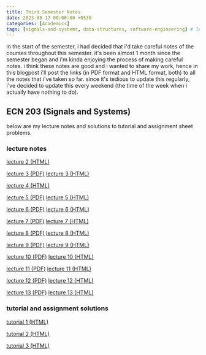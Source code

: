 ```yaml
---
title: Third Semester Notes
date: 2023-08-17 00:00:00 +0530
categories: [Academics]
tags: [signals-and-systems, data-structures, software-engineering] # TAG names should always be lowercase
---
```


in the start of the semester, i had decided that i'd take careful notes of the courses throughout this semester. it's been almost 1 month since the semester began and i'm kinda enjoying the process of making careful notes. i think these notes are good and i wanted to share my work, hence in this blogpost i'll post the links (in PDF format and HTML format, both) to all the notes that i've taken so far. since it's tedious to update this regularly, i've decided to update this every weekend (the time of the week when i actually have nothing to do). 
## ECN 203 (Signals and Systems)
below are my lecture notes and solutions to tutorial and assignment sheet problems.
### lecture notes

 <a href="https://raw.githack.com/MmukulKhedekar/ECN-203/main/notes/lecture2/lecture%202%20(20%207%202023)%20267565cb4f334348b48c141e6aa1da8b.html"> lecture 2 (HTML)</a>

<a href="https://docs.google.com/viewer?url=https://raw.githubusercontent.com/MmukulKhedekar/ECN-203/main/notes/lecture3.pdf">lecture 3 (PDF)</a> <a href="https://raw.githack.com/MmukulKhedekar/ECN-203/main/notes/lecture3/lecture%203%20(24%207%202023)%201984168e42aa453684c3a093287cc6b1.html"> lecture 3 (HTML)</a>

 <a href="https://raw.githack.com/MmukulKhedekar/ECN-203/main/notes/lecture4/lecture%204%20(25%207%202023)%20f4e38ab67e79447683e52cea7b0b1e45.html"> lecture 4 (HTML)</a>

<a href="https://docs.google.com/viewer?url=https://raw.githubusercontent.com/MmukulKhedekar/ECN-203/main/notes/lecture3=5.pdf">lecture 5 (PDF)</a> <a href="https://raw.githack.com/MmukulKhedekar/ECN-203/main/notes/lecture5/lecture%205%20(27%207%202023)%2076f1a5bea88e48cc8c5c5023522d6b80.html"> lecture 5 (HTML)</a>

<a href="https://docs.google.com/viewer?url=https://raw.githubusercontent.com/MmukulKhedekar/ECN-203/main/notes/lecture6.pdf">lecture 6 (PDF)</a> <a href="https://raw.githack.com/MmukulKhedekar/ECN-203/main/notes/lecture6/lecture%206%20(1%208%202023)%203bb55a8c5b94425a8c9233ed2567be7d.html"> lecture 6 (HTML)</a>

<a href="https://docs.google.com/viewer?url=https://raw.githubusercontent.com/MmukulKhedekar/ECN-203/main/notes/lecture7.pdf">lecture 7 (PDF)</a> <a href="https://raw.githack.com/MmukulKhedekar/ECN-203/main/notes/lecture7/lecture%207%20(7%208%202023)%2069528b7f3d95421e8c5f368f212b23f3.html"> lecture 7 (HTML)</a>

<a href="https://docs.google.com/viewer?url=https://raw.githubusercontent.com/MmukulKhedekar/ECN-203/main/notes/lecture8.pdf">lecture 8 (PDF)</a> <a href="https://raw.githack.com/MmukulKhedekar/ECN-203/main/notes/lecture8/lecture%208%20(7%208%202023)%2022355b8c07ed4d3484a2b5c05b9a2d6d.html"> lecture 8 (HTML)</a>

<a href="https://docs.google.com/viewer?url=https://raw.githubusercontent.com/MmukulKhedekar/ECN-203/main/notes/lecture9.pdf">lecture 9 (PDF)</a> <a href="https://raw.githack.com/MmukulKhedekar/ECN-203/main/notes/lecture9/lecture%209%20(8%208%202023)%20ba41a8dda7c2440aa2d799e424b80981.html"> lecture 9 (HTML)</a>

<a href="https://docs.google.com/viewer?url=https://raw.githubusercontent.com/MmukulKhedekar/ECN-203/main/notes/lecture10.pdf">lecture 10 (PDF)</a> <a href="https://raw.githack.com/MmukulKhedekar/ECN-203/main/notes/lecture10/lecture%2010%20(10%208%202023)%20173b6615228145549c311ba7f6fa484b.html"> lecture 10 (HTML)</a>

<a href="https://docs.google.com/viewer?url=https://raw.githubusercontent.com/MmukulKhedekar/ECN-203/main/notes/lecture11.pdf">lecture 11 (PDF)</a> <a href="https://raw.githack.com/MmukulKhedekar/ECN-203/main/notes/lecture11/lecture%2011%20(11%208%202023)%20a354a5bdf5d4488fa5f53298415216cb.html"> lecture 11 (HTML)</a>

<a href="https://docs.google.com/viewer?url=https://raw.githubusercontent.com/MmukulKhedekar/ECN-203/main/notes/lecture12.pdf">lecture 12 (PDF)</a> <a href="https://raw.githack.com/MmukulKhedekar/ECN-203/main/notes/lecture12/lecture%2012%20(14%208%202023)%20bf287c329f7d4e9080135377031d1050.html"> lecture 12 (HTML)</a>

<a href="https://docs.google.com/viewer?url=https://raw.githubusercontent.com/MmukulKhedekar/ECN-203/main/notes/lecture13.pdf">lecture 13 (PDF)</a> <a href="https://raw.githack.com/MmukulKhedekar/ECN-203/main/notes/lecture13/lecture%2013%20(17%208%202023)%20259eaf223bad4adfa0088cf0eaa195cd.html"> lecture 13 (HTML)</a>

### tutorial and assignment solutions

<a href="https://raw.githack.com/MmukulKhedekar/ECN-203/main/notes/lecture12/lecture%2012%20(14%208%202023)%20bf287c329f7d4e9080135377031d1050.html"> tutorial 1 (HTML)</a>

<a href="https://raw.githack.com/MmukulKhedekar/ECN-203/main/tut2/tutorial%203%20(14%208%202023)%20cbacd3e77bc34dba8f8952ca84cc05e0.html"> tutorial 2 (HTML)</a>

<a href="https://raw.githack.com/MmukulKhedekar/ECN-203/main/notes/lecture12/lecture%2012%20(14%208%202023)%20bf287c329f7d4e9080135377031d1050.html"> tutorial 3 (HTML)</a>